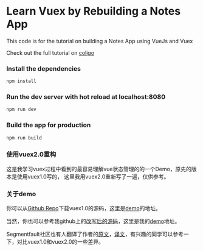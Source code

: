 # Learn Vuex by Rebuilding a Notes App

This code is for the tutorial on building a Notes App using VueJs and Vuex

Check out the full tutorial on [coligo](http://coligo.io/learn-vuex-by-building-notes-app/)

### Install the dependencies

```bash
npm install
```

### Run the dev server with hot reload at localhost:8080

```bash
npm run dev
```

### Build the app for production

```bash
npm run build
```

### 使用vuex2.0重构

这是我学习vuex过程中看到的最容易理解vue状态管理的的一个Demo，原先的版本是使用vuex1.0写的，
这里我用vuex2.0重新写了一遍，仅供参考。

### 关于demo

你可以从[Github Repo](https://github.com/coligo-io/notes-app-vuejs-vuex)下载vuex1.0的源码，这里是[demo](https://coligo-io.github.io/notes-app-vuejs-vuex)的地址。  

当然，你也可以参考我github上的[改写后的源码](https://github.com/bonzstars/Vue-demo)，这里是我的[demo](https://bonzstars.github.io/Vue-demo/)地址。

Segmentfault社区也有人翻译了作者的[原文](https://coligo.io/learn-vuex-by-building-notes-app/)，[译文](https://segmentfault.com/a/1190000005015164)，有兴趣的同学可以参考一下，对比vuex1.0和vuex2.0的一些差异。